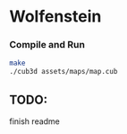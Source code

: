 # Wolfenstein

### Compile and Run
```sh
make
./cub3d assets/maps/map.cub
```
## TODO:
finish readme

